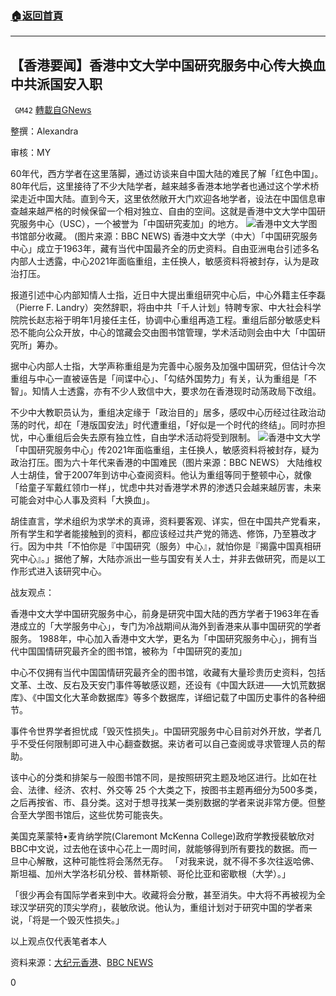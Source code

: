 ###  [:house:返回首頁](https://github.com/ourhimalayas/txt)
---

## 【香港要闻】香港中文大学中国研究服务中心传大换血 中共派国安入职
` GM42` [轉載自GNews](https://gnews.org/zh-hans/685759/)

整撰：Alexandra

审核：MY

60年代，西方学者在这里落脚，通过访谈来自中国大陆的难民了解「红色中国」。 80年代后，这里接待了不少大陆学者，越来越多香港本地学者也通过这个学术桥梁走近中国大陆。直到今天，这里依然敞开大门欢迎各地学者，设法在中国信息审查越来越严格的时候保留一个相对独立、自由的空间。这就是香港中文大学中国研究服务中心（USC），一个被誉为「中国研究麦加」的地方。
![]()![](https://gnews-media-offload.s3.amazonaws.com/wp-content/uploads/2020/12/26030742/image001-18.png)香港中文大学图书馆部分收藏。 (图片来源：BBC NEWS)
香港中文大学（中大）「中国研究服务中心」成立于1963年，藏有当代中国最齐全的历史资料。自由亚洲电台引述多名内部人士透露，中心2021年面临重组，主任换人，敏感资料将被封存，认为是政治打压。

报道引述中心内部知情人士指，近日中大提出重组研究中心后，中心外籍主任李磊（Pierre F. Landry）突然辞职，将由中共「千人计划」特聘专家、中大社会科学院院长赵志裕于明年1月接任主任，协调中心重组再造工程。重组后部分敏感史料恐不能向公众开放，中心的馆藏会交由图书馆管理，学术活动则会由中大「中国研究所」筹办。

据中心内部人士指，大学声称重组是为完善中心服务及加强中国研究，但估计今次重组与中心一直被诬告是「间谍中心」、「勾结外国势力」有关，认为重组是「不智」。知情人士透露，亦有不少人致信中大，要求勿在香港现时动荡政局下改组。

不少中大教职员认为，重组决定缘于「政治目的」居多，感叹中心历经过往政治动荡的时代，却在「港版国安法」时代遭重组，「好似是一个时代的终结」。同时亦担忧，中心重组后会失去原有独立性，自由学术活动将受到限制。
![]()![](https://gnews-media-offload.s3.amazonaws.com/wp-content/uploads/2020/12/26030705/image002-2.png)香港中文大学「中国研究服务中心」传2021年面临重组，主任换人，敏感资料将被封存，疑为政治打压。图为六十年代来香港的中国难民（图片来源：BBC NEWS）
大陆维权人士胡佳，曾于2007年到访中心查阅资料。他认为重组等同于整顿中心，就像「给童子军戴红领巾一样」，忧虑中共对香港学术界的渗透只会越来越厉害，未来可能会对中心人事及资料「大换血」。

胡佳直言，学术组织为求学术的真谛，资料要客观、详实，但在中国共产党看来，所有学生和学者能接触到的资料，都应该经过共产党的筛选、修饰，乃至篡改才行。因为中共「不怕你是『中国研究（服务）中心』，就怕你是『揭露中国真相研究中心』。」据他了解，大陆亦派出一些与国安有关人士，并非去做研究，而是以工作形式进入该研究中心。

战友观点：

香港中文大学中国研究服务中心，前身是研究中国大陆的西方学者于1963年在香港成立的「大学服务中心」，专门为冷战期间从海外到香港来从事中国研究的学者服务。 1988年，中心加入香港中文大学，更名为「中国研究服务中心」，拥有当代中国国情研究最齐全的图书馆，被称为「中国研究的麦加」

中心不仅拥有当代中国国情研究最齐全的图书馆，收藏有大量珍贵历史资料，包括文革、土改、反右及天安门事件等敏感议题，还设有《中国大跃进——大饥荒数据库》、《中国文化大革命数据库》等多个数据库，详细记载了中国历史事件的各种细节。

事件令世界学者担忧成「毁灭性损失」。中国研究服务中心目前对外开放，学者几乎不受任何限制即可进入中心翻查数据。来访者可以自己查阅或寻求管理人员的帮助。

该中心的分类和排架与一般图书馆不同，是按照研究主题及地区进行。比如在社会、法律、经济、农村、外交等 25 个大类之下，按图书主题再细分为500多类，之后再按省、市、县分类。这对于想寻找某一​​类别数据的学者来说非常方便。但整合至大学图书馆后，这些优势可能丧失。

美国克莱蒙特•麦肯纳学院(Claremont McKenna College)政府学教授裴敏欣对BBC中文说，过去他在该中心花上一周时间，就能够得到所有要找的数据。而一旦中心解散，这种可能性将会荡然无存。 「对我来说，就不得不多次往返哈佛、斯坦福、加州大学洛杉矶分校、普林斯顿、哥伦比亚和密歇根（大学）。」

「很少再会有国际学者来到中大。收藏将会分散，甚至消失。中大将不再被视为全球汉学研究的顶尖学府」，裴敏欣说。他认为，重组计划对于研究中国的学者来说，「将是一个毁灭性损失。」

以上观点仅代表笔者本人

资料来源：[大纪元香港](https://hk.epochtimes.com/news/2020-12-25/34646848)、[BBC NEWS](https://www.bbc.com/zhongwen/trad/world-55441519)

0
